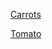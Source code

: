   <head>
    <link rel="stylesheet" type="text/css" href="/style.css">
  </head>

[Carrots](carrot.md)
<p><a href="tomato.md">Tomato</a></p>
